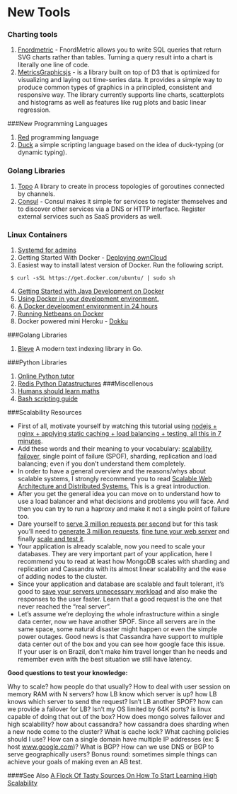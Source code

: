 New Tools 
=========
### Charting tools

 1. [Fnordmetric](http://fnordmetric.io/) - FnordMetric allows you to write SQL queries that return SVG charts rather than tables. Turning a query result into a chart is literally one line of code.
 2. [MetricsGraphicsjs](http://metricsgraphicsjs.org/) - is a library built on top of D3 that is optimized for visualizing and laying out time-series data. It provides a simple way to produce common types of graphics in a principled, consistent and responsive way. The library currently supports line charts, scatterplots and histograms as well as features like rug plots and basic linear regression.

###New Programming Languages

 1. [Red](http://www.red-lang.org/) programming language
 2. [Duck](http://ducklang.org/) a simple scripting language based on the idea of duck-typing (or dynamic typing).
 
 ### Golang Libraries
 1.  [Topo](https://github.com/mdmarek/topo) A library to create in process topologies of goroutines connected by channels.
 2. [Consul](https://consul.io/) - Consul makes it simple for services to register themselves and to discover other services via a DNS or HTTP interface. Register external services such as SaaS providers as well. 

### Linux Containers
1. [Systemd for admins](http://0pointer.net/blog/systemd-for-administrators-part-xxi.html)
2. Getting Started With Docker - [Deploying ownCloud](http://dischord.org/blog/2013/07/10/docker-and-owncloud/)
3. Easiest way to install latest version of Docker. Run the following script.
```shell
 $ curl -sSL https://get.docker.com/ubuntu/ | sudo sh
```
4. [Getting Started with Java Development on Docker](http://blog.giantswarm.io/getting-started-with-java-development-on-docker?utm_source=Docker+News&utm_campaign=3432c436f6-Docker_Weekly_November_12th_201411_11_2014&utm_medium=email&utm_term=0_c0995b6e8f-3432c436f6-235885441)
5. [Using Docker in your development environment.](http://goodcode.io/blog/docker-in-development-environment/?utm_source=Docker+News&utm_campaign=3432c436f6-Docker_Weekly_November_12th_201411_11_2014&utm_medium=email&utm_term=0_c0995b6e8f-3432c436f6-235885441)
6. [A Docker development environment in 24 hours](https://blog.relateiq.com/a-docker-dev-environment-in-24-hours-part-2-of-2/)
7. [Running Netbeans on Docker](https://github.com/fgrehm/docker-netbeans)
8. Docker powered mini Heroku - [Dokku](https://github.com/progrium/dokku)


###Golang Libraries
1. [Bleve](http://www.blevesearch.com/) A modern text indexing library in Go.

###Python Libraries
1. [Online Python tutor](http://pythontutor.com/)
2. [Redis Python Datastructures](https://github.com/lethain/Redis-Python-Datastructures)
###Miscellenous
1. [Humans should learn maths](http://scattered-thoughts.net/blog/2014/11/15/humans-should-learn-maths/)
2. [Bash scripting guide](http://guide.bash.academy/)

###Scalability Resources
- First of all, motivate yourself by watching this tutorial using [nodejs + nginx + applying static caching + load balancing + testing, all this in 7 minutes](https://www.youtube.com/watch?v=FJrs0Ar9asY).
- Add these words and their meaning to your vocabulary: [scalability](http://en.wikipedia.org/wiki/Scalability), [failover](http://en.wikipedia.org/wiki/Fault_tolerance), single point of failure (SPOF), sharding, replication and load balancing; even if you don’t understand them completely.
- In order to have a general overview and the reasons/whys about scalable systems, I strongly recommend you to read [Scalable Web Architecture and Distributed Systems.](http://aosabook.org/en/distsys.html) This is a great introduction.
- After you get the general idea you can move on to understand how to use a load balancer and what decisions and problems you will face. And then you can try to run a haproxy and make it not a single point of failure too.
- Dare yourself to [serve 3 million requests per second](http://dak1n1.com/blog/10-3-million-http-cluster) but for this task you’ll need to [generate 3 million requests](http://dak1n1.com/blog/14-http-load-generate), [fine tune your web server](http://dak1n1.com/blog/12-nginx-performance-tuning) and finally [scale and test it](http://dak1n1.com/blog/13-load-balancing-lvs).
- Your application is already scalable, now you need to scale your databases. They are very important part of your application, here I recommend you to read at least how MongoDB scales with sharding and replication and Cassandra with its almost linear scalability and the ease of adding nodes to the cluster.
- Since your application and database are scalable and fault tolerant, it’s good to [save your servers unnecessary workload](https://developers.google.com/web/fundamentals/performance/optimizing-content-efficiency/http-caching?hl=en) and also make the responses to the user faster. Learn that a good request is the one that never reached the “real server”.
- Let’s assume we’re deploying the whole infrastructure within a single data center, now we have another SPOF. Since all servers are in the same space, some natural disaster might happen or even the simple power outages. Good news is that Cassandra have support to multiple data center out of the box and you can see how google face this issue. If your user is on Brazil, don’t make him travel longer than he needs and remember even with the best situation we still have latency.

**Good questions to test your knowledge:**

Why to scale? how people do that usually?
How to deal with user session on memory RAM with N servers? how LB know which server is up? how LB knows which server to send the request?
Isn’t LB another SPOF? how can we provide a failover for LB?
Isn’t my OS limited by 64K ports? is linux capable of doing that out of the box?
How does mongo solves failover and high scalability? how about cassandra? how cassandra does sharding when a new node come to the cluster?
What is cache lock? What caching policies should I use?
How can a single domain have multiple IP addresses (ex: $ host www.google.com)? What is BGP? How can we use DNS or BGP to serve geographically users?
Bonus round: sometimes simple things can achieve your goals of making even an AB test.

####See Also
[A Flock Of Tasty Sources On How To Start Learning High Scalability](http://highscalability.com/blog/2014/11/24/a-flock-of-tasty-sources-on-how-to-start-learning-high-scala.html)